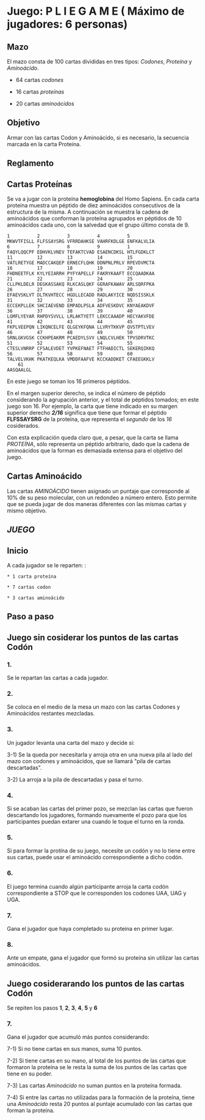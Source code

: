 # Juego: P L I E G A M E ( Máximo de jugadores: 6 personas)


## Mazo 
El mazo consta de 100 cartas divididas en tres tipos: *Codones*, *Proteína* y *Aminoácido*.

  - 64 cartas *codones*
  
  - 16 cartas *proteínas*
  
  - 20 cartas *aminoácidos*
  
   

## Objetivo

Armar con las cartas Codon y Aminoácido, si es necesario, la secuencia marcada en la carta Proteina.


## Reglamento

## Cartas Proteínas

Se va a jugar con la proteína **hemoglobina** del Homo Sapiens. En cada carta proteína muestra un péptido de diez aminoácidos consecutivos de la estructura de la misma. 
A continuación se muestra la cadena de aminoácidos que conforman la proteína agrupados en péptidos de 10 aminoácidos cada uno, con la salvedad que el grupo último consta de 9.

	1          2          3          4          5
	MKWVTFISLL FLFSSAYSRG VFRRDAHKSE VAHRFKDLGE ENFKALVLIA 
	6          7          8          9          1 
	FAQYLQQCPF EDHVKLVNEV TEFAKTCVAD ESAENCDKSL HTLFGDKLCT 
	11         12         13         14         15 
	VATLRETYGE MADCCAKQEP ERNECFLQHK DDNPNLPRLV RPEVDVMCTA 
	16         17         18         19         20
	FHDNEETFLK KYLYEIARRH PYFYAPELLF FAKRYKAAFT ECCQAADKAA 
	21         22         23         24         25 
	CLLPKLDELR DEGKASSAKQ RLKCASLQKF GERAFKAWAV ARLSQRFPKA 
	26         27         28         29         30 
	EFAEVSKLVT DLTKVHTECC HGDLLECADD RADLAKYICE NQDSISSKLK 
	31         32         33         34         35
	ECCEKPLLEK SHCIAEVEND EMPADLPSLA ADFVESKDVC KNYAEAKDVF 
	36         37         38         39         40
	LGMFLYEYAR RHPDYSVVLL LRLAKTYETT LEKCCAAADP HECYAKVFDE 
	41         42         43         44         45
	FKPLVEEPQN LIKQNCELFE QLGEYKFQNA LLVRYTKKVP QVSTPTLVEV 
	46         47         48         49         50 
	SRNLGKVGSK CCKHPEAKRM PCAEDYLSVV LNQLCVLHEK TPVSDRVTKC 
	51         52         53         54         55 
	CTESLVNRRP CFSALEVDET YVPKEFNAET FTFHADICTL SEKERQIKKQ 
	56         57         58         59         60
	TALVELVKHK PKATKEQLKA VMDDFAAFVE KCCKADDKET CFAEEGKKLV 
        61
	AASQAALGL 
	
En este juego se toman los 16 primeros péptidos.

En el margen superior derecho, se indica el número de péptido considerando la agrupación anterior, y el total de péptidos tomados; en este juego son 16. Por ejemplo, la carta que tiene indicado en su margen superior derecho ***2/16*** significa que tiene que formar el péptido **FLFSSAYSRG** de la proteina, que representa el *segundo* de los *16* cosiderados.

Con esta explicación queda claro que,  a pesar, que la carta se llama *PROTEÍNA*, sólo representa un péptido arbitrario, dado que la cadena de aminoácidos que la forman es demasiada extensa para el objetivo del juego.

## Cartas Aminoácido

Las cartas *AMINOÁCIDO* tienen asignado un puntaje que corresponde al 10% de su peso molecular, con un redondeo a número entero.
Esto permite que se pueda jugar de dos maneras diferentes con las mismas cartas y mismo objetivo.


## *JUEGO*

## Inicio
A cada jugador se le reparten: : 

	* 1 carta proteína
  
	* 7 cartas codon  
  
	* 3 cartas aminoácido

## Paso a paso 

## Juego sin cosiderar los puntos de las cartas Codón

### 	1.
 
 Se le repartan las cartas a cada jugador.

### 	2. 

  Se coloca en el medio de la mesa un mazo con las cartas Codones y Aminoácidos restantes mezcladas.

### 3. 
  Un jugador levanta una carta del mazo y decide si:
   
   3-1) Se la queda por necesitarla y arroja otra en una nueva pila al lado del mazo con codones y aminoácidos, 
	      que se llamará "pila de cartas descartadas".
   
   3-2) La arroja a la pila de descartadas y pasa el turno. 

### 4.
   Si se acaban las cartas del primer pozo, se mezclan las cartas que fueron descartando los jugadores, formando nuevamente 
   el pozo para que los participantes puedan extarer una cuando le toque el turno en la ronda.

### 5. 
   Si para formar la protína de su juego, necesite un codón y no lo tiene entre sus cartas, puede usar el aminoácido
   correspondiente a dicho codón.

### 6. 
   El juego termina cuando algún participante arroja la carta codón correspondiente a STOP que le corresponden los codones 
   UAA, UAG y UGA.

### 7. 
   Gana el jugador que haya completado su proteina en primer lugar. 

### 8. 
   Ante un empate, gana el jugador que formó su proteína sin utilizar las cartas aminoácidos. 
   

## Juego cosiderarando los puntos de las cartas Codón  

Se repiten los pasos **1**, **2**, **3**, **4**, **5** y **6** 

### 7.
   Gana el jugador que  acumuló más puntos considerando:
   	
   7-1) Si no tiene cartas en sus manos, suma 10 puntos.
   
   7-2) Si tiene cartas en su mano, al total de los puntos de las cartas que formaron la proteína se le resta la suma 
        de los puntos de las cartas que tiene en su poder.
	
   7-3) Las cartas *Aminoácido* no suman puntos en la proteína formada.
   
   7-4) Si entre las cartas no utilizadas para la formación de la proteína, tiene una *Aminoácido* resta 20 puntos al puntaje
        acumulado con las cartas que forman la proteína.
   


   
   


 
 
 
   
